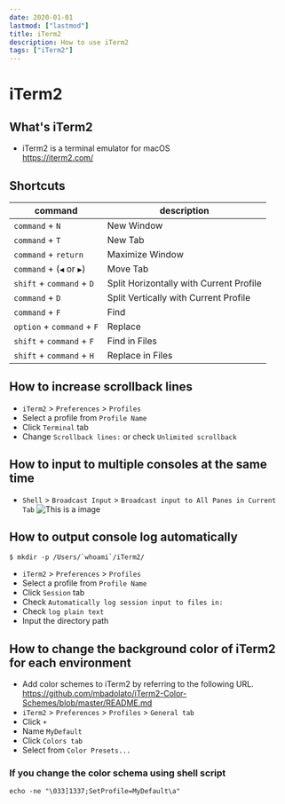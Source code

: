 ```yaml
---
date: 2020-01-01
lastmod: ["lastmod"]
title: iTerm2
description: How to use iTerm2
tags: ["iTerm2"]
---
```


# iTerm2

## What's iTerm2
* iTerm2 is a terminal emulator for macOS  
https://iterm2.com/

## Shortcuts

|command|description|
|---|---|
|`command` + `N`|New Window|
|`command` + `T`|New Tab|
|`command` + `return`|Maximize Window|
|`command` + (`◀` or `▶`)|Move Tab|
|`shift` + `command` + `D`|Split Horizontally with Current Profile|
|`command` + `D`|Split Vertically with Current Profile|
|`command` + `F`|Find|
|`option` + `command` + `F`|Replace|
|`shift` + `command` + `F`|Find in Files|
|`shift` + `command` + `H`|Replace in Files|

## How to increase scrollback lines
* `iTerm2` > `Preferences` > `Profiles`
* Select a profile from `Profile Name`
* Click `Terminal` tab
* Change `Scrollback lines:` or check `Unlimited scrollback`

## How to input to multiple consoles at the same time
* `Shell` > `Broadcast Input` > `Broadcast input to All Panes in Current Tab`
![This is a image](../static/iterm2-broadcast-all-panes.png)

## How to output console log automatically
```shell
$ mkdir -p /Users/`whoami`/iTerm2/
```
* `iTerm2` > `Preferences` > `Profiles`
* Select a profile from `Profile Name`
* Click `Session` tab
* Check `Automatically log session input to files in:`
* Check `log plain text`
* Input the directory path

## How to change the background color of iTerm2 for each environment
* Add color schemes to iTerm2 by referring to the following URL.  
  https://github.com/mbadolato/iTerm2-Color-Schemes/blob/master/README.md
* `iTerm2` > `Preferences` > `Profiles` > `General tab`
* Click `+`
* Name `MyDefault`
* Click `Colors tab`
* Select from `Color Presets...`

### If you change the color schema using shell script
```shell
echo -ne "\033]1337;SetProfile=MyDefault\a"
```